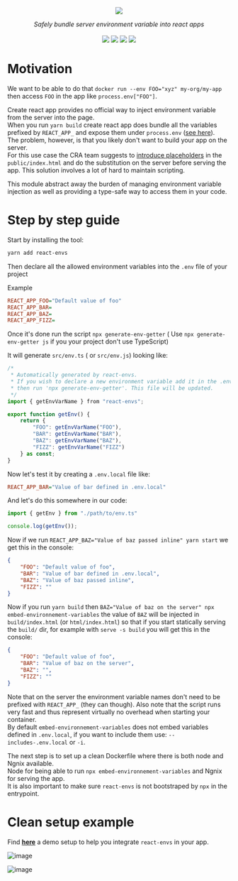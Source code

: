 <p align="center">
    <img src="https://user-images.githubusercontent.com/6702424/111204692-b31d6900-85c6-11eb-8a24-99add8e0edb9.png">  
</p>
<p align="center">
    <i>Safely bundle server environment variable into react apps</i>
    <br>
    <br>
    <img src="https://github.com/garronej/react-envs/workflows/ci/badge.svg?branch=main">
    <img src="https://img.shields.io/bundlephobia/minzip/react-envs">
    <img src="https://img.shields.io/npm/dw/react-envs">
    <img src="https://img.shields.io/npm/l/react-envs">
</p>

# Motivation

We want to be able to do that `docker run --env FOO="xyz" my-org/my-app` 
then access `FOO` in the app like `process.env["FOO"]`.  

Create react app provides no official way to inject environment variable from the server into the page.  
When you run `yarn build` create react app does bundle all the variables prefixed by `REACT_APP_`
and expose them under `process.env` ([see here](https://create-react-app.dev/docs/adding-custom-environment-variables/)).  
The problem, however, is that you likely don't want to build your app on the server.  
For this use case the CRA team suggests to [introduce placeholders](https://create-react-app.dev/docs/title-and-meta-tags/#injecting-data-from-the-server-into-the-page) in the `public/index.html` 
and do the substitution on the server before serving the app. This solution involves a lot of hard to maintain scripting.

This module abstract away the burden of managing environment variable injection as well as providing a type-safe way
to access them in your code.

# Step by step guide

Start by installing the tool: 

```bash
yarn add react-envs 
```

Then declare all the allowed environment variables into the `.env` file of your project

Example
```ini
REACT_APP_FOO="Default value of foo"
REACT_APP_BAR=
REACT_APP_BAZ=
REACT_APP_FIZZ=
```

Once it's done run the script `npx generate-env-getter` ( Use `npx generate-env-getter js` if you your project don't use TypeScript)

It will generate `src/env.ts` ( or `src/env.js`) looking like:
```typescript
/* 
 * Automatically generated by react-envs.
 * If you wish to declare a new environment variable add it in the .env file
 * then run 'npx generate-env-getter'. This file will be updated.
 */
import { getEnvVarName } from "react-envs";

export function getEnv() {
    return {
        "FOO": getEnvVarName("FOO"),
        "BAR": getEnvVarName("BAR"),
        "BAZ": getEnvVarName("BAZ"),
        "FIZZ": getEnvVarName("FIZZ")
    } as const;
}
```

Now let's test it by creating a `.env.local` file like:  
```ini
REACT_APP_BAR="Value of bar defined in .env.local"
```

And let's do this somewhere in our code: 

```typescript
import { getEnv } from "./path/to/env.ts"

console.log(getEnv());
```
Now if we run `REACT_APP_BAZ="Value of baz passed inline" yarn start` we get this
in the console: 

```json
{
    "FOO": "Default value of foo",
    "BAR": "Value of bar defined in .env.local",
    "BAZ": "Value of baz passed inline",
    "FIZZ": ""
}
```

Now if you run `yarn build` then `BAZ="Value of baz on the server" npx embed-environnement-variables`
the value of `BAZ` will be injected in `build/index.html` (or `html/index.html`) so that if you 
start statically serving
the `build/` dir, for example with `serve -s build` you will get this in the console:  

```json
{
    "FOO": "Default value of foo",
    "BAR": "Value of baz on the server",
    "BAZ": "",
    "FIZZ": ""
}
```

Note that on the server the environment variable names don't need to be prefixed with `REACT_APP_` (they can though).
Also note that the script runs very fast and thus represent virtually no overhead when starting your container.  
By default `embed-environnement-variables` does not embed variables defined in `.env.local`, if you want to include
them use: `--includes-.env.local` or `-i`.

The next step is to set up a clean Dockerfile where there is both node and Ngnix available.  
Node for being able to run `npx embed-environnement-variables` and Ngnix for serving the app.  
It is also important to make sure `react-envs` is not bootstraped by `npx` in the entrypoint.

# Clean setup example

Find [**here**](https://github.com/garronej/react-envs-demo-app) a demo setup to help you integrate `react-envs`
in your app.

![image](https://user-images.githubusercontent.com/6702424/111223899-09e26d00-85de-11eb-84ea-566f9ed58eee.png)

![image](https://user-images.githubusercontent.com/6702424/111223405-685b1b80-85dd-11eb-977c-e8ea1eda1e29.png)

